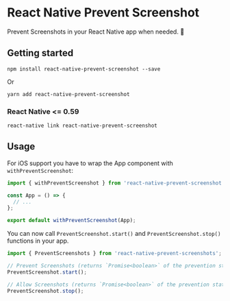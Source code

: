# React Native Prevent Screenshot

Prevent Screenshots in your React Native app when needed. 🦄

## Getting started

`npm install react-native-prevent-screenshot --save`

Or

`yarn add react-native-prevent-screenshot`

### React Native <= 0.59

`react-native link react-native-prevent-screenshot`

## Usage

For iOS support you have to wrap the App component with `withPreventScreenshot`:

```javascript
import { withPreventScreenshot } from 'react-native-prevent-screenshot';

const App = () => {
  // ...
};

export default withPreventScreenshot(App);
```

You can now call `PreventScreenshot.start()` and `PreventScreenshot.stop()` functions in your app.

```javascript
import { PreventScreenshots } from 'react-native-prevent-screenshots';

// Prevent Screenshots (returns `Promise<boolean>` of the prevention state)
PreventScreenshot.start();

// Allow Screenshots (returns `Promise<boolean>` of the prevention state)
PreventScreenshot.stop();
```
